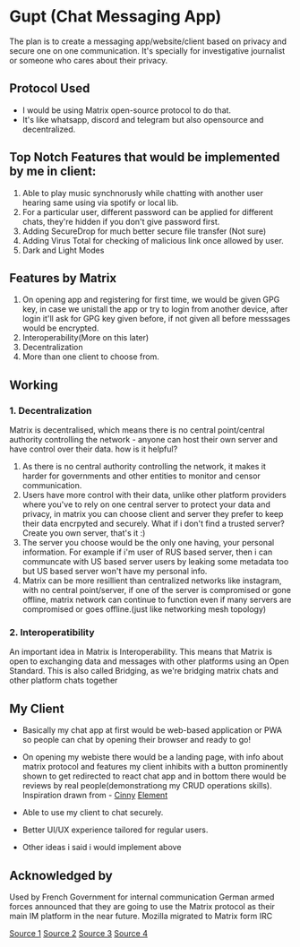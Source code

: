 #  Gupt (Chat Messaging App) 
The plan is to create a messaging app/website/client based on privacy and secure one on one communication.
It's specially for investigative journalist or someone who cares about their privacy.

## Protocol Used 
- I would be using Matrix open-source protocol to do that. 
- It's like whatsapp, discord and telegram but also opensource and decentralized. 

## Top Notch Features that would be implemented by me in client:
1. Able to play music synchnorusly while chatting with another user hearing same using via spotify or local lib. 
2. For a particular user, different password can be applied for different chats, they're hidden if you don't give password first.
3. Adding SecureDrop for much better secure file transfer (Not sure)
4. Adding Virus Total for checking of malicious link once allowed by user.
5. Dark and Light Modes 

## Features by Matrix
1. On opening app and registering for first time, we would be given GPG key, in case we unistall the app or try to login from another device, after login it'll ask for GPG key given before, if not given all before messsages would be encrypted.
2. Interoperability(More on this later)
3. Decentralization 
4. More than one client to choose from.

## Working

### 1. Decentralization
Matrix is decentralised, which means there is no central point/central authority controlling the network - anyone can host their own server and have control over their data. how is it helpful? 

1. As there is no central authority controlling the network, it makes it harder for governments and other entities to monitor and censor communication. 
2. Users have more control with their data, unlike other platform providers where you've to rely on one central server to protect your data and privacy, in  matrix you can choose client and server they prefer to keep their data encrpyted and securely. What if i don't find a trusted server? Create you own server, that's it :)
3. The server you choose would be the only one having, your personal information. For example if i'm user of RUS based server, then i can communcate with US based server users by leaking some metadata too but US based server won't have my personal info. 
4. Matrix can be more resillient than centralized networks like instagram, with no central point/server, if one of the server is compromised or gone offline, matrix network can continue to function even if many servers are compromised or goes offline.(just like networking mesh topology)

### 2. Interoperatibility
An important idea in Matrix is Interoperability. This means that Matrix is open to exchanging data and messages with other platforms using an Open Standard. This is also called Bridging, as we're bridging matrix chats and other platform chats together

## My Client 
- Basically my chat app at first would be web-based application or PWA so people can chat by opening their browser and ready to go!

- On opening my webiste there would be a landing page, with info about matrix protocol and features my client inhibits with a button prominently shown to get redirected to react chat app and in bottom there would be reviews by real people(demonstrationg my CRUD operations skills).
Inspiration drawn from - 
[Cinny](https://cinny.in/)
[Element](https://element.io/)

- Able to use my client to chat securely. 
- Better UI/UX experience tailored for regular users.
- Other ideas i said i would implement above 



## Acknowledged by
Used by French Government for internal communication
German armed forces announced that they are going to use the Matrix protocol as their main IM platform in the near future.
Mozilla migrated to Matrix form IRC 

[Source 1](https://www.sciencedirect.com/science/article/pii/S2666281721000159#p0015)
[Source 2](https://element.io/case-studies/bundeswehr)
[Source 3](https://matrix.org/blog/2019/12/19/welcoming-mozilla-to-matrix/)
[Source 4](https://www.wired.com/story/matrix-encrypted-messaging-app-governments/)


















